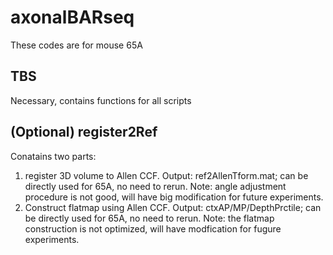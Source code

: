 # axonalBARseq
These codes are for mouse 65A


## TBS
Necessary, contains functions for all scripts


## (Optional) register2Ref
Conatains two parts:
  1. register 3D volume to Allen CCF. 
       Output: ref2AllenTform.mat; can be directly used for 65A, no need to rerun.
       Note: angle adjustment procedure is not good, will have big modification for future experiments.
  2. Construct flatmap using Allen CCF.
       Output: ctxAP/MP/DepthPrctile; can be directly used for 65A, no need to rerun.
       Note: the flatmap construction is not optimized, will have modfication for fugure experiments. 
